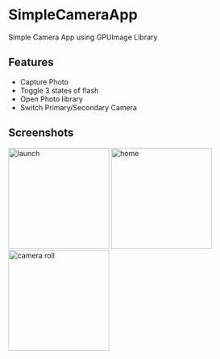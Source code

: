 # SimpleCameraApp
Simple Camera App using GPUImage Library

## Features
- Capture Photo
- Toggle 3 states of flash
- Open Photo library
- Switch Primary/Secondary Camera


## Screenshots
<img src="https://dl.dropboxusercontent.com/u/58915328/Projects/Screenshots/Screen%20Shot%202015-04-03%20at%204.11.39%20pm.png" alt="launch" style="width: 200px;"/>
<img src="https://dl.dropboxusercontent.com/u/58915328/Projects/Screenshots/Screen%20Shot%202015-04-03%20at%204.12.43%20pm.png" alt="home" style="width: 200px;"/>
<img src="https://dl.dropboxusercontent.com/u/58915328/Projects/Screenshots/Screen%20Shot%202015-04-03%20at%204.13.08%20pm.png" alt="camera roll" style="width: 200px;"/>